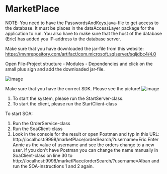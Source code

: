 # MarketPlace
NOTE:
You need to have the PasswordsAndKeys.java-file to get access to the database. It must be places in the dataAccessLayer package for the application to run. You also have to make sure that the host of the database (Eric) has added you IP-address to the database server.



Make sure that you have downloaded the jar-file from this website:
https://mvnrepository.com/artifact/com.microsoft.sqlserver/sqljdbc4/4.0 

Open File-Project structure - Modules - Dependencies and click on the small plus sign and add the downloaded jar-file.

![image](https://user-images.githubusercontent.com/76004088/168252130-1e7373c1-fa5e-4028-a09e-31e250d977e5.png)

Make sure that you have the correct SDK. Please see the picture!
![image](https://user-images.githubusercontent.com/76004088/168252813-7bd21c9d-f3e3-4365-9e5c-76fb0118db60.png)

1. To start the system, please run the StartServer-class.
2. To start the client, please run the StartClient-class

To start SOA:
1. Run the OrderService-class
2. Run the SoaClient-class
3. Look in the console for the result or open Postman and typ in this URL:
   http://localhost:9998/marketPlace/orderSearch/?username=Eric
   Enter Annie as the value of username and see the orders change to a new user.
   If you don't have Postman you can change the name manually in SoaClient-class on line 30
   to http://localhost:9998/marketPlace/orderSearch/?username=Alban and run the SOA-instructions
   1 and 2 again.
